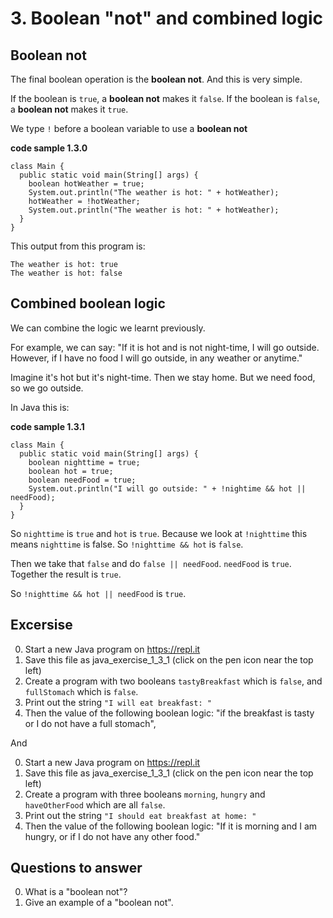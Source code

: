 # 3. Boolean "not" and combined logic

## Boolean not

The final boolean operation is the **boolean not**. And this is very simple. 

If the boolean is `true`, a **boolean not** makes it `false`. If the boolean is `false`, a **boolean not** makes it `true`.

We type `!` before a boolean variable to use a **boolean not**

**code sample 1.3.0**
```
class Main {
  public static void main(String[] args) {
    boolean hotWeather = true;
    System.out.println("The weather is hot: " + hotWeather);
    hotWeather = !hotWeather;
    System.out.println("The weather is hot: " + hotWeather);
  }
}
```

This output from this program is:

```
The weather is hot: true
The weather is hot: false
```

## Combined boolean logic

We can combine the logic we learnt previously. 

For example, we can say: "If it is hot and is not night-time, I will go outside. However, if I have no food I will go outside, in any weather or anytime."

Imagine it's hot but it's night-time. Then we stay home. But we need food, so we go outside.

In Java this is: 

**code sample 1.3.1**
```
class Main {
  public static void main(String[] args) {
    boolean nighttime = true;
    boolean hot = true;
    boolean needFood = true;
    System.out.println("I will go outside: " + !nightime && hot || needFood);
  }
}
```

So `nighttime` is `true` and `hot` is `true`. Because we look at `!nighttime` this means `nighttime` is false.  So `!nighttime && hot` is `false`. 

Then we take that `false` and do `false || needFood`. `needFood` is `true`. Together the result is `true`.

So `!nighttime && hot || needFood` is `true`.

## Excersise

0. Start a new Java program on https://repl.it
0. Save this file as java_exercise_1_3_1 (click on the pen icon near the top left)
0. Create a program with two booleans `tastyBreakfast` which is `false`, and `fullStomach` which is `false`.
0. Print out the string `"I will eat breakfast: "` 
0. Then the value of the following boolean logic: "if the breakfast is tasty or I do not have a full stomach", 

And 

0. Start a new Java program on https://repl.it
0. Save this file as java_exercise_1_3_1 (click on the pen icon near the top left)
0. Create a program with three booleans `morning`, `hungry` and `haveOtherFood` which are all `false`.
0. Print out the string `"I should eat breakfast at home: "` 
0. Then the value of the following boolean logic: "If it is morning and I am hungry, or if I do not have any other food." 

## Questions to answer ##

0. What is a "boolean not"?
0. Give an example of a "boolean not".
